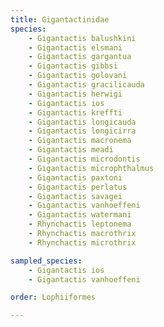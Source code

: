 ```yaml
---
title: Gigantactinidae
species:
    - Gigantactis balushkini
    - Gigantactis elsmani
    - Gigantactis gargantua
    - Gigantactis gibbsi
    - Gigantactis golovani
    - Gigantactis gracilicauda
    - Gigantactis herwigi
    - Gigantactis ios
    - Gigantactis kreffti
    - Gigantactis longicauda
    - Gigantactis longicirra
    - Gigantactis macronema
    - Gigantactis meadi
    - Gigantactis microdontis
    - Gigantactis microphthalmus
    - Gigantactis paxtoni
    - Gigantactis perlatus
    - Gigantactis savagei
    - Gigantactis vanhoeffeni
    - Gigantactis watermani
    - Rhynchactis leptonema
    - Rhynchactis macrothrix
    - Rhynchactis microthrix

sampled_species:
    - Gigantactis ios
    - Gigantactis vanhoeffeni

order: Lophiiformes

---
```

